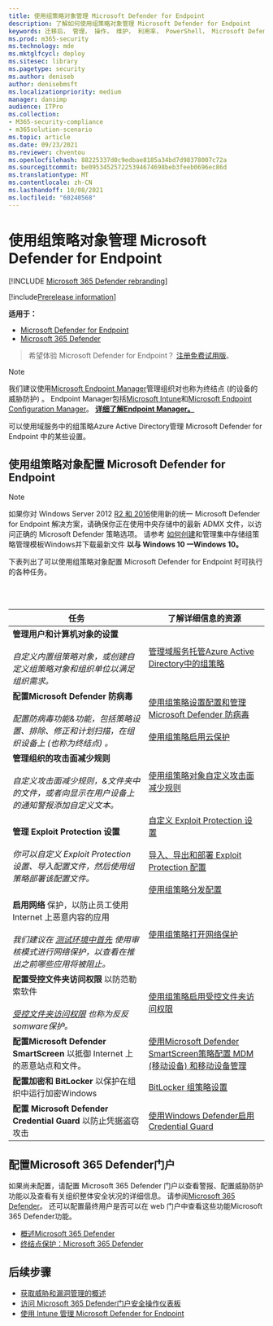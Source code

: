 ```yaml
---
title: 使用组策略对象管理 Microsoft Defender for Endpoint
description: 了解如何使用组策略对象管理 Microsoft Defender for Endpoint
keywords: 迁移后， 管理， 操作， 维护， 利用率， PowerShell， Microsoft Defender for Endpoint， edr
ms.prod: m365-security
ms.technology: mde
ms.mktglfcycl: deploy
ms.sitesec: library
ms.pagetype: security
ms.author: deniseb
author: denisebmsft
ms.localizationpriority: medium
manager: dansimp
audience: ITPro
ms.collection:
- M365-security-compliance
- m365solution-scenario
ms.topic: article
ms.date: 09/23/2021
ms.reviewer: chventou
ms.openlocfilehash: 88225337d0c9edbae8185a34bd7d98378007c72a
ms.sourcegitcommit: be095345257225394674698beb3feeb0696ec86d
ms.translationtype: MT
ms.contentlocale: zh-CN
ms.lasthandoff: 10/08/2021
ms.locfileid: "60240568"
---
```

# <a name="manage-microsoft-defender-for-endpoint-with-group-policy-objects"></a>使用组策略对象管理 Microsoft Defender for Endpoint

[!INCLUDE [Microsoft 365 Defender rebranding](../../includes/microsoft-defender.md)]

[!include[Prerelease information](../../includes/prerelease.md)]

**适用于：**
- [Microsoft Defender for Endpoint](https://go.microsoft.com/fwlink/p/?linkid=2154037)
- [Microsoft 365 Defender](https://go.microsoft.com/fwlink/?linkid=2118804)

> 希望体验 Microsoft Defender for Endpoint？ [注册免费试用版](https://signup.microsoft.com/create-account/signup?products=7f379fee-c4f9-4278-b0a1-e4c8c2fcdf7e&ru=https://aka.ms/MDEp2OpenTrial?ocid=docs-wdatp-exposedapis-abovefoldlink)。

> [!NOTE]
> 我们建议使用[Microsoft Endpoint Manager](/mem)管理组织对也称为终结点 (的设备的威胁防护) 。 Endpoint Manager包括[Microsoft Intune](/mem/intune/fundamentals/what-is-intune)和[Microsoft Endpoint Configuration Manager](/mem/configmgr/core/understand/introduction)。 **[详细了解Endpoint Manager。](/mem/endpoint-manager-overview)**

可以使用域服务中的组策略Azure Active Directory管理 Microsoft Defender for Endpoint 中的某些设置。

## <a name="configure-microsoft-defender-for-endpoint-with-group-policy-objects"></a>使用组策略对象配置 Microsoft Defender for Endpoint

> [!NOTE]
> 如果你对 Windows Server 2012 [R2 和 2016](/microsoft-365/security/defender-endpoint/configure-server-endpoints#new-functionality-in-the-modern-unified-solution-for-windows-server-2012-r2-and-2016-preview)使用新的统一 Microsoft Defender for Endpoint 解决方案，请确保你正在使用中央存储中的最新 ADMX 文件，以访问正确的 Microsoft Defender 策略选项。 请参考 [如何创建](/troubleshoot/windows-client/group-policy/create-and-manage-central-store)和管理集中存储组策略管理模板Windows并下载最新文件 **以与 Windows 10 一Windows 10。** 

下表列出了可以使用组策略对象配置 Microsoft Defender for Endpoint 时可执行的各种任务。

<br/><br/>

|任务|了解详细信息的资源|
|---|---|
|**管理用户和计算机对象的设置** <br/><br/> *自定义内置组策略对象，或创建自定义组策略对象和组织单位以满足组织需求。*|[管理域服务托管Azure Active Directory中的组策略](/azure/active-directory-domain-services/manage-group-policy)|
|**配置Microsoft Defender 防病毒** <br/><br/> *配置防病毒功能&功能，包括策略设置、排除、修正和计划扫描，在组织设备上 (也称为终结点) 。*|[使用组策略设置配置和管理Microsoft Defender 防病毒](/windows/security/threat-protection/microsoft-defender-antivirus/use-group-policy-microsoft-defender-antivirus) <br/><br/> [使用组策略启用云保护](/windows/security/threat-protection/microsoft-defender-antivirus/enable-cloud-protection-microsoft-defender-antivirus#use-group-policy-to-enable-cloud-delivered-protection)|
|**管理组织的攻击面减少规则** <br/><br/> *自定义攻击面减少规则，&文件夹中的文件，或者向显示在用户设备上的通知警报添加自定义文本。*|[使用组策略对象自定义攻击面减少规则](/microsoft-365/security/defender-endpoint/customize-attack-surface-reduction#use-group-policy-to-exclude-files-and-folders)|
|**管理 Exploit Protection 设置** <br/><br/> *你可以自定义 Exploit Protection 设置、导入配置文件，然后使用组策略部署该配置文件。*|[自定义 Exploit Protection 设置](/microsoft-365/security/defender-endpoint/customize-exploit-protection) <br/><br/> [导入、导出和部署 Exploit Protection 配置](/microsoft-365/security/defender-endpoint/import-export-exploit-protection-emet-xml) <br/><br/> [使用组策略分发配置](/microsoft-365/security/defender-endpoint/import-export-exploit-protection-emet-xml#use-group-policy-to-distribute-the-configuration)|
|**启用网络** 保护，以防止员工使用 Internet 上恶意内容的应用 <br/><br/> *我们建议在 [测试环境中首先](/microsoft-365/security/defender-endpoint/evaluate-network-protection) 使用审核模式进行网络保护，以查看在推出之前哪些应用将被阻止。*|[使用组策略打开网络保护](/microsoft-365/security/defender-endpoint/enable-network-protection#group-policy)|
|**配置受控文件夹访问权限** 以防范勒索软件 <br/><br/> *[受控文件夹访问权限](/microsoft-365/security/defender-endpoint/controlled-folders) 也称为反反somware保护。*|[使用组策略启用受控文件夹访问权限](/microsoft-365/security/defender-endpoint/enable-controlled-folders#group-policy)|
|**配置Microsoft Defender SmartScreen** 以抵御 Internet 上的恶意站点和文件。|[使用Microsoft Defender SmartScreen策略配置 MDM (移动设备) 和移动设备管理](/windows/security/threat-protection/microsoft-defender-smartscreen/microsoft-defender-smartscreen-available-settings#group-policy-settings)|
|**配置加密和 BitLocker** 以保护在组织中运行加密Windows|[BitLocker 组策略设置](/windows/security/information-protection/bitlocker/bitlocker-group-policy-settings)|
|**配置 Microsoft Defender Credential Guard** 以防止凭据盗窃攻击|[使用Windows Defender启用 Credential Guard](/windows/security/identity-protection/credential-guard/credential-guard-manage#enable-windows-defender-credential-guard-by-using-group-policy)|

## <a name="configure-your-microsoft-365-defender-portal"></a>配置Microsoft 365 Defender门户

如果尚未配置，请配置 Microsoft 365 Defender 门户以查看警报、配置威胁防护功能以及查看有关组织整体安全状况的详细信息。 请参阅[Microsoft 365 Defender](microsoft-defender-security-center.md)。 还可以配置最终用户是否可以在 web 门户中查看这些功能Microsoft 365 Defender功能。

- [概述Microsoft 365 Defender](/microsoft-365/security/defender-endpoint/use)
- [终结点保护：Microsoft 365 Defender](/mem/intune/protect/endpoint-protection-windows-10#microsoft-defender-security-center)

## <a name="next-steps"></a>后续步骤

- [获取威胁和漏洞管理的概述](/microsoft-365/security/defender-endpoint/next-gen-threat-and-vuln-mgt)
- [访问 Microsoft 365 Defender门户安全操作仪表板](/microsoft-365/security/defender-endpoint/security-operations-dashboard)
- [使用 Intune 管理 Microsoft Defender for Endpoint](manage-atp-post-migration-intune.md)
